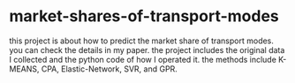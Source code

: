 # market-shares-of-transport-modes
this project is about how to predict the market share of transport modes. you can check the details in my paper. the project includes the original data I collected and the python code of how I operated it. the methods include K-MEANS, CPA, Elastic-Network, SVR, and GPR.
